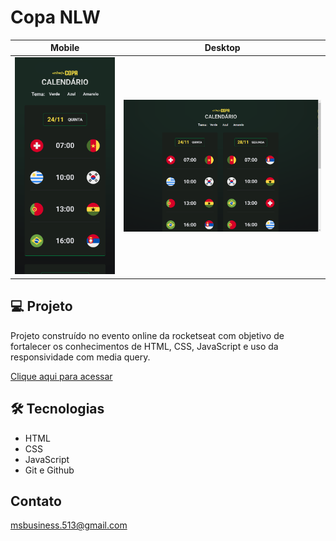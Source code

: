 # Copa NLW

Mobile             |  Desktop
:-------------------------:|:-------------------------:
![preview](./.github/preview-mobile.png)  |  ![preview](./.github/preview-desktop.png)

## 💻 Projeto 

Projeto construído no evento online da rocketseat com objetivo de fortalecer os conhecimentos de HTML, CSS, JavaScript e uso da responsividade com media query.

[Clique aqui para acessar](https://nlw-copa-puce.vercel.app/)

## 🛠️ Tecnologias
- HTML 
- CSS
- JavaScript
- Git e Github

## Contato

msbusiness.513@gmail.com
